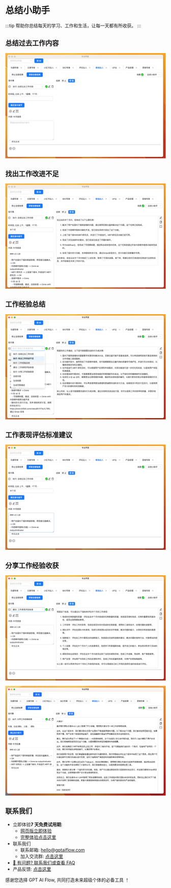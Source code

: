 # 总结小助手

:::tip
帮助你总结每天的学习、工作和生活，让每一天都有所收获。
:::

## 总结过去工作内容

![](./img/8-summaryAssitant/2023-09-23-img-1-GPT%20AI%20Flow-demo-summaryAssitant.gif)

## 找出工作改进不足

![](./img/8-summaryAssitant/2023-09-23-img-2-GPT%20AI%20Flow-demo-summaryAssitant.gif)

## 工作经验总结

![](./img/8-summaryAssitant/2023-09-23-img-3-GPT%20AI%20Flow-demo-summaryAssitant.gif)

## 工作表现评估标准建议

![](./img/8-summaryAssitant/2023-09-23-img-4-GPT%20AI%20Flow-demo-summaryAssitant.gif)

## 分享工作经验收获

![](./img/8-summaryAssitant/2023-09-23-img-5-GPT%20AI%20Flow-demo-summaryAssitant.gif)

![](./img/8-summaryAssitant/2023-09-23-img-5-GPT%20AI%20Flow-demo-summaryAssitant-Done.png)

## 联系我们

- 立即体验**7 天免费试用期**:
  - [网页版立即体验](https://www.app.gptaiflow.com/login)
  - [完整体验点击这里](/download)
- 联系我们
  - 联系邮箱: hello@gptaiflow.com
  - 加入交流群: [点击这里](/communication-group)
- [💬 有问题? 联系我们或查看 FAQ](/docs/proudct/gpt-ai-flow-guide-and-faq)
- 产品反馈: [点击这里](https://wj.qq.com/s2/13154598/1770/)

感谢您选择 GPT AI Flow, 共同打造未来超级个体的必备工具 ！

